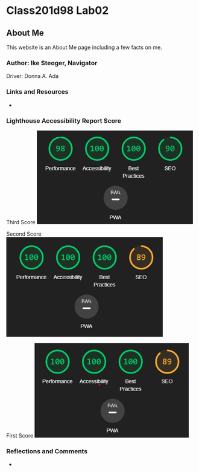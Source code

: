 # Class201d98 Lab02

## About Me

This website is an About Me page including a few facts on me.

### Author: Ike Steoger, Navigator

Driver: Donna A. Ada

### Links and Resources

*

### Lighthouse Accessibility Report Score

Third Score
<img src="/img/3rdlighthouse.png"
     alt="3rd LightHouse Score">

Second Score
<img src="/img/2ndlighthouse.png"
     alt="2nd LightHouse Score">

First Score
<img src="/img/1stlighthouse.png"
     alt="1st LightHouse Score">

### Reflections and Comments

*
